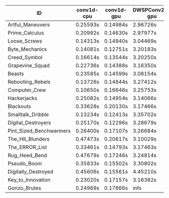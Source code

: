 |ID|conv1d-cpu|conv1d-gpu|DWSPConv2D-gpu|gemm-gpu|avg|
|-|-|-|-|-|-|
|Artful_Maneuvers|0.25593s|0.14984s|2.96726s|1.69749s|1.26763s|
|Prime_Calculus|0.20992s|0.14630s|2.97977s|1.74742s|1.27085s|
|Loose_Screws|0.14313s|0.14840s|3.04469s|1.87478s|1.30275s|
|Byte_Mechanics|0.14081s|0.12751s|3.20183s|1.86121s|1.33284s|
|Creed_Symbol|0.16614s|0.13544s|3.20250s|1.87207s|1.34404s|
|Grapevine_Squad|0.22736s|0.14388s|3.16350s|1.86754s|1.35057s|
|Beasts|0.23585s|0.14599s|3.08154s|2.01649s|1.36997s|
|Rebooting_Rebels|0.13726s|0.14844s|3.27412s|1.92533s|1.37128s|
|Computer_Crew|0.10650s|0.16646s|3.25753s|1.98276s|1.37831s|
|Hackerjacks|0.25082s|0.14954s|3.14066s|2.02649s|1.39188s|
|Blackouts|0.33628s|0.20130s|3.17466s|1.87697s|1.39730s|
|Smalltalk_Dribble|0.13234s|0.12413s|3.35702s|2.02436s|1.40946s|
|Digital_Destroyers|0.25170s|0.12296s|3.28679s|2.01975s|1.42030s|
|Pint_Sized_Benchwarmers|0.26400s|0.17107s|3.26684s|2.02146s|1.43084s|
|The_Hit_Blunders|0.47473s|0.20617s|3.10029s|1.99041s|1.44290s|
|The_ERROR_List|0.33461s|0.14793s|3.17463s|2.22630s|1.47087s|
|Rug_Heed_Bend|0.47679s|0.17246s|3.24814s|2.00174s|1.47478s|
|Pseudo_Boom|0.35833s|0.15502s|3.30802s|2.15960s|1.49524s|
|Digitally_Destroyed|0.45606s|0.15561s|4.45210s|2.66080s|1.93114s|
|Key_to_Innovation|0.23020s|0.17157s|3.16382s|infs|infs|
|Gonzo_Brutes|0.24969s|0.17666s|infs|2.08294s|infs|
